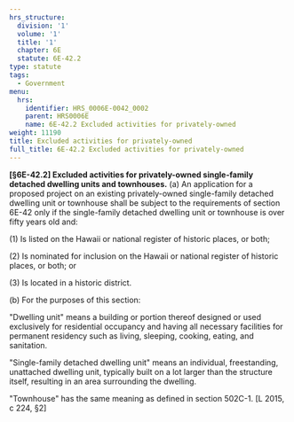 ```yaml
---
hrs_structure:
  division: '1'
  volume: '1'
  title: '1'
  chapter: 6E
  statute: 6E-42.2
type: statute
tags:
  - Government
menu:
  hrs:
    identifier: HRS_0006E-0042_0002
    parent: HRS0006E
    name: 6E-42.2 Excluded activities for privately-owned
weight: 11190
title: Excluded activities for privately-owned
full_title: 6E-42.2 Excluded activities for privately-owned
---
```

**[§6E-42.2] Excluded activities for privately-owned single-family detached dwelling units and townhouses.** (a) An application for a proposed project on an existing privately-owned single-family detached dwelling unit or townhouse shall be subject to the requirements of section 6E-42 only if the single-family detached dwelling unit or townhouse is over fifty years old and:

(1) Is listed on the Hawaii or national register of historic places, or both;

(2) Is nominated for inclusion on the Hawaii or national register of historic places, or both; or

(3) Is located in a historic district.

(b) For the purposes of this section:

"Dwelling unit" means a building or portion thereof designed or used exclusively for residential occupancy and having all necessary facilities for permanent residency such as living, sleeping, cooking, eating, and sanitation.

"Single-family detached dwelling unit" means an individual, freestanding, unattached dwelling unit, typically built on a lot larger than the structure itself, resulting in an area surrounding the dwelling.

"Townhouse" has the same meaning as defined in section 502C-1\. [L 2015, c 224, §2]
